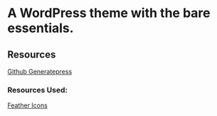 # A WordPress theme with the bare essentials.

## Resources

[Github Generatepress](https://github.com/tomusborne/generatepress)

### Resources Used:
[Feather Icons](https://feathericons.com/)
